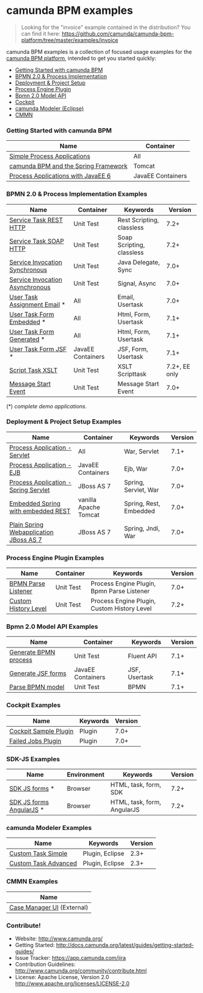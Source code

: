camunda BPM examples
====================

> Looking for the "invoice" example contained in the distribution?  You can find it here: https://github.com/camunda/camunda-bpm-platform/tree/master/examples/invoice

camunda BPM examples is a collection of focused usage examples for the [camunda BPM platform](https://github.com/camunda/camunda-bpm-platform), intended to get you started quickly:

* [Getting Started with camunda BPM](#getting-started-with-camunda-bpm)
* [BPMN 2.0 & Process Implementation](#bpmn-20--process-implementation-examples)
* [Deployment & Project Setup](#deployment--project-setup-examples)
* [Process Engine Plugin](#process-engine-plugin-examples)
* [Bpmn 2.0 Model API](#bpmn-20-model-api-examples)
* [Cockpit](#cockpit-examples)
* [camunda Modeler (Eclipse)](#camunda-modeler-examples)
* [CMMN](#cmmn-examples)

### Getting Started with camunda BPM

| Name                                                                                                   | Container          |
| -------------------------------------------------------------------------------------------------------|--------------------|
| [Simple Process Applications](http://docs.camunda.org/latest/guides/getting-started-guides/developing-process-applications/)     | All                |
| [camunda BPM and the Spring Framework](http://docs.camunda.org/latest/guides/getting-started-guides/spring-framework/)           | Tomcat             |
| [Process Applications with JavaEE 6](http://docs.camunda.org/latest/guides/getting-started-guides/java-ee/)                      | JavaEE Containers  |

### BPMN 2.0 & Process Implementation Examples

| Name                                                                       | Container            | Keywords                  | Version |
| ---------------------------------------------------------------------------|----------------------|---------------------------|---------|
| [Service Task REST HTTP](/servicetask/rest-service)                        | Unit Test            | Rest Scripting, classless | 7.2+    |
| [Service Task SOAP HTTP](/servicetask/soap-service)                        | Unit Test            | Soap Scripting, classless | 7.2+    |
| [Service Invocation Synchronous](/servicetask/service-invocation-synchronous)     | Unit Test     | Java Delegate, Sync       | 7.0+    |
| [Service Invocation Asynchronous](/servicetask/service-invocation-asynchronous)   | Unit Test     | Signal, Async             | 7.0+    |
| [User Task Assignment Email](/usertask/task-assignment-email) *            | All                  | Email, Usertask           | 7.0+    |
| [User Task Form Embedded](/usertask/task-form-embedded) *                  | All                  | Html, Form, Usertask      | 7.1+    |
| [User Task Form Generated](/usertask/task-form-generated) *                | All                  | Html, Form, Usertask      | 7.1+    |
| [User Task Form JSF](/usertask/task-form-external-jsf) *                   | JavaEE Containers    | JSF, Form, Usertask       | 7.1+    |
| [Script Task XSLT](/scripttask/xslt-scripttask)                            | Unit Test            | XSLT Scripttask       | 7.2+, EE only    |
| [Message Start Event](/startevent/message-start)                           | Unit Test            | Message Start Event       | 7.0+    |

(*) _complete demo applications_.

### Deployment & Project Setup Examples

| Name                                                                       | Container            |  Keywords                 | Version |
| ---------------------------------------------------------------------------|----------------------|---------------------------|---------|
| [Process Application - Servlet](deployment/servlet-pa)                     | All                  | War, Servlet              | 7.1+    |
| [Process Application - EJB](deployment/ejb-pa)                             | JavaEE Containers    | Ejb, War                  | 7.0+    |
| [Process Application - Spring Servlet](deployment/spring-servlet-pa-jboss) | JBoss AS 7           | Spring, Servlet, War      | 7.0+    |
| [Embedded Spring with embedded REST](deployment/embedded-spring-rest)      | vanilla Apache Tomcat | Spring, Rest, Embedded    | 7.0+    |
| [Plain Spring Webapplication JBoss AS 7](deployment/spring-jboss-non-pa)   | JBoss AS 7           | Spring, Jndi, War         | 7.0+    |


### Process Engine Plugin Examples

| Name                                                                       | Container            |  Keywords                 | Version |
| ---------------------------------------------------------------------------|----------------------|---------------------------|---------|
| [BPMN Parse Listener](process-engine-plugin/bpmn-parse-listener)           | Unit Test            | Process Engine Plugin, Bpmn Parse Listener  | 7.0+    |
| [Custom History Level](process-engine-plugin/custom-history-level)         | Unit Test            | Process Engine Plugin, Custom History Level | 7.2+    |

### Bpmn 2.0 Model API Examples

| Name                                                                       | Container            | Keywords                  | Version |
| ---------------------------------------------------------------------------|----------------------|---------------------------|---------|
| [Generate BPMN process](/bpmn-model-api/generate-process-fluent-api)       | Unit Test            | Fluent API                | 7.1+    |
| [Generate JSF forms](/bpmn-model-api/generate-jsf-form)                    | JavaEE Containers    | JSF, Usertask             | 7.1+    |
| [Parse BPMN model](/bpmn-model-api/parse-bpmn)                             | Unit Test            | BPMN                      | 7.1+    |

### Cockpit Examples

| Name                                                                       | Keywords                  | Version |
| ---------------------------------------------------------------------------|---------------------------|---------|
| [Cockpit Sample Plugin](/cockpit/cockpit-sample-plugin)                    | Plugin                    | 7.0+    |
| [Failed Jobs Plugin](/cockpit/cockpit-failed-jobs-plugin)                  | Plugin                    | 7.0+    |

### SDK-JS Examples

| Name                                                      | Environment | Keywords                    | Version |
|-----------------------------------------------------------|-------------|-----------------------------|---------|
| [SDK JS forms](/sdk-js/browser-forms) *                   | Browser     | HTML, task, form, SDK       | 7.2+    |
| [SDK JS forms AngularJS](/sdk-js/browser-forms-angular) * | Browser     | HTML, task, form, AngularJS | 7.2+    |

### camunda Modeler Examples

| Name                                                                       | Keywords                  | Version |
| ---------------------------------------------------------------------------|---------------------------|---------|
| [Custom Task Simple](/modeler/custom-task-simple)                          | Plugin, Eclipse           | 2.3+    |
| [Custom Task Advanced](/modeler/custom-task-advanced)                      | Plugin, Eclipse           | 2.3+    |

### CMMN Examples

| Name                                                                       |
| ---------------------------------------------------------------------------|
| [Case Manager UI](https://github.com/camunda/camunda-casemanager-ui) (External) |

### Contribute!

  * Website: http://www.camunda.org/
  * Getting Started: http://docs.camunda.org/latest/guides/getting-started-guides/
  * Issue Tracker: https://app.camunda.com/jira
  * Contribution Guidelines: http://www.camunda.org/community/contribute.html
  * License: Apache License, Version 2.0  http://www.apache.org/licenses/LICENSE-2.0
